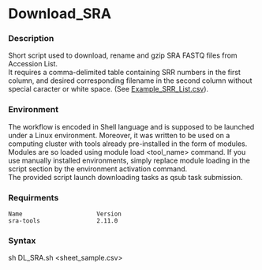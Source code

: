 # Download_SRA
### Description
Short script used to download, rename and gzip SRA FASTQ files from Accession List.  
It requires a comma-delimited table containing SRR numbers in the first column, and desired corresponding filename in the second column without special caracter or white space. (See [Example_SRR_List.csv](https://github.com/JosephLeger/Download_SRA/blob/main/data/Example_SRR_List.csv)).  

### Environment
The workflow is encoded in Shell language and is supposed to be launched under a Linux environment. Moreover, it was written to be used on a computing cluster with tools already pre-installed in the form of modules. Modules are so loaded using module load <tool_name> command. If you use manually installed environments, simply replace module loading in the script section by the environment activation command.  
The provided script launch downloading tasks as qsub task submission.

### Requirments
```
Name                     Version
sra-tools                2.11.0
```

### Syntax 
sh DL_SRA.sh <sheet_sample.csv>

